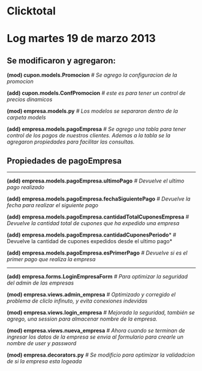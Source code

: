 Clicktotal
=======
Log martes 19 de marzo 2013
==========================================

## Se modificaron y agregaron: ##

**(mod) cupon.models.Promocion** *# Se agrego la configuracion de la promocion*

**(add) cupon.models.ConfPromocion**  *# este es para tener un control de precios dinamicos* 

**(mod) empresa.models.py** *# Los modelos se separaron dentro de la carpeta models*

**(add) empresa.models.pagoEmpresa** *# Se agrego una tabla para tener control de los pagos de nuestros clientes. Ademas a la tabla se la agregaron 
propiedades para facilitar las consultas.*

## Propiedades de pagoEmpresa ##

----------

**(add) empresa.models.pagoEmpresa.ultimoPago** *# Devuelve el ultimo pago realizado*

**(add) empresa.models.pagoEmpresa.fechaSiguientePago** *# Devuelve la fecha para realizar el siguiente pago*
  
**(add) empresa.models.pagoEmpresa.cantidadTotalCuponesEmpresa** *# Devuelve la cantidad total de cupones que ha expedido una empresa*

**(add) empresa.models.pagoEmpresa.cantidadCuponesPeriodo*** # Devuelve la cantidad de cupones expedidos desde el ultimo pago*

**(add) empresa.models.pagoEmpresa.esPrimerPago** *# Devuelve si es el primer pago que realiza la empresa*

----------

**(add) empresa.forms.LoginEmpresaForm** *# Para optimizar la seguridad del admin de las empresas*

**(mod) empresa.views.admin_empresa** *# Optimizado y corregido el problema de cliclo infinuto, y evita conexiones indevidas*

**(mod) empresa.views.login_empresa** *# Mejorada la seguridad, también se agrego, una session para almacenar nombre de la empresa.*

**(mod) empresa.views.nueva_empresa** *# Ahora cuando se terminan de ingresar los datos de la empresa se envia al formulario para crearle un nombre de user y password*

**(mod) empresa.decorators.py** *# Se modificio para optimizar la validadcion de si la empresa esta logeada*
